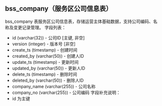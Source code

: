 ## bss_company（服务区公司信息表）
bss_company 表服务区公司信息表，存储运营主体基础数据，支持公司编码、名称及变更记录管理。
字段列表：
- id (varchar(32)) - 公司ID [主键, 非空]
- version (integer) - 版本号 [非空]
- create_ts (timestamp) - 创建时间
- created_by (varchar(50)) - 创建人ID
- update_ts (timestamp) - 更新时间
- updated_by (varchar(50)) - 更新人ID
- delete_ts (timestamp) - 删除时间
- deleted_by (varchar(50)) - 删除人ID
- company_name (varchar(255)) - 公司名称
- company_no (varchar(255)) - 公司编码
字段补充说明：
- id 为主键